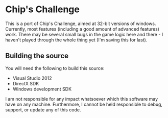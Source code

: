 Chip's Challenge
================

This is a port of Chip's Challenge, aimed at 32-bit versions of windows.  Currently, most features (including a good amount of advanced features) work.  There may be several small bugs in the game logic here and there - I haven't played through the whole thing yet (I'm saving this for last).

Building the source
-------------------
You will need the following to build this source:
- Visual Studio 2012
- DirectX SDK
- Windows development SDK

I am not responsible for any impact whatsoever which this software may have on any machine.  Furthermore, I cannot be held responsible to debug, support, or update any of this code.